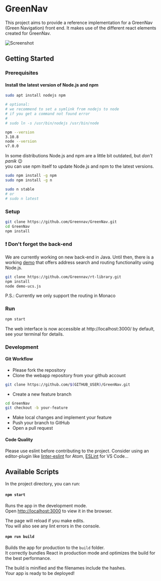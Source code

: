 # GreenNav

This project aims to provide a reference implementation for a GreenNav (Green Navigation) front end. It makes use of the different react elements created for GreenNav.

![Screenshot](https://cloud.githubusercontent.com/assets/1525818/20647282/91a869c0-b490-11e6-9fda-ff542229dade.gif)

## Getting Started

### Prerequisites

#### Install the latest version of Node.js and npm

```zsh
sudo apt install nodejs npm

# optional:
# we recommend to set a symlink from nodejs to node
# if you get a command not found error
#
# sudo ln -s /usr/bin/nodejs /usr/bin/node

npm --version
3.10.8
node --version
v7.0.0

```

In some distributions Node.js and npm are a little bit outdated, but *don't panik* :wink: <br />
you can use npm itself to update Node.js and npm to the latest versions.

```zsh
sudo npm install -g npm
sudo npm install -g n

sudo n stable
# or
# sudo n latest
```

### Setup

```zsh
git clone https://github.com/Greennav/GreenNav.git
cd GreenNav
npm install
```

### :heavy_exclamation_mark: Don't forget the back-end

We are currently working on new back-end in Java. Until then, there is a working [demo](https://github.com/Greennav/rt-library) that offers address search and routing functionality using Node.js.

```zsh
git clone https://github.com/Greennav/rt-library.git
npm install
node demo-ucs.js
```

P.S.: Currently we only support the routing in Monaco

### Run

```zsh
npm start
```

The web interface is now accessible at http://localhost:3000/ by default, see your terminal for details.

### Development

#### Git Workflow

- Please fork the repository
- Clone the webapp repository from your github account
```zsh
git clone https://github.com/$(GITHUB_USER)/GreenNav.git
```
- Create a new feature branch
```zsh
cd GreenNav
git checkout -b your-feature
```
- Make local changes and implement your feature
- Push your branch to GitHub
- Open a pull request

#### Code Quality

Please use eslint before contributing to the project.
Consider using an editor-plugin like [linter-eslint](https://atom.io/packages/linter-eslint) for Atom, [ESLint](https://marketplace.visualstudio.com/items?itemName=dbaeumer.vscode-eslint) for VS Code...


## Available Scripts

In the project directory, you can run:

#### `npm start`

Runs the app in the development mode.<br>
Open [http://localhost:3000](http://localhost:3000) to view it in the browser.

The page will reload if you make edits.<br>
You will also see any lint errors in the console.

#### `npm run build`

Builds the app for production to the `build` folder.<br>
It correctly bundles React in production mode and optimizes the build for the best performance.

The build is minified and the filenames include the hashes.<br>
Your app is ready to be deployed!
